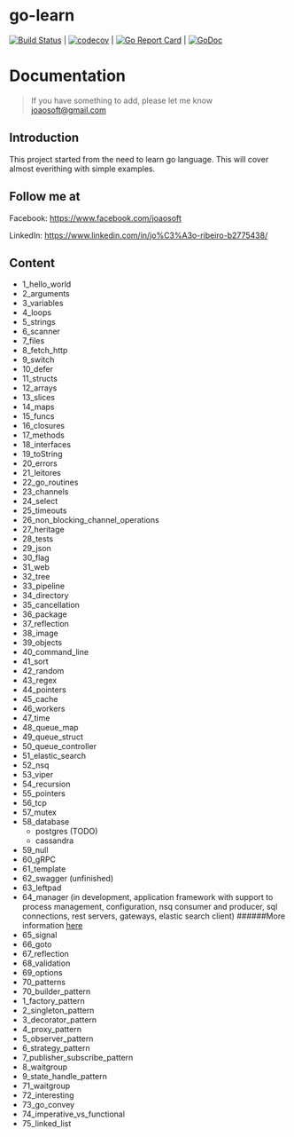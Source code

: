 # go-learn
[![Build Status](https://travis-ci.org/joaosoft/go-learn.svg?branch=master)](https://travis-ci.org/joaosoft/go-learn) | [![codecov](https://codecov.io/gh/joaosoft/go-learn/branch/master/graph/badge.svg)](https://codecov.io/gh/joaosoft/go-learn) | [![Go Report Card](https://goreportcard.com/badge/github.com/joaosoft/go-learn)](https://goreportcard.com/report/github.com/joaosoft/go-learn) | [![GoDoc](https://godoc.org/github.com/joaosoft/go-learn?status.svg)](https://godoc.org/github.com/joaosoft/go-learn/service)

# Documentation
> If you have something to add, please let me know joaosoft@gmail.com

## Introduction
This project started from the need to learn go language. This will cover almost everithing with simple examples.

## Follow me at
Facebook: https://www.facebook.com/joaosoft

LinkedIn: https://www.linkedin.com/in/jo%C3%A3o-ribeiro-b2775438/

## Content
- 1_hello_world
- 2_arguments
- 3_variables
- 4_loops
- 5_strings
- 6_scanner
- 7_files
- 8_fetch_http
- 9_switch
- 10_defer
- 11_structs
- 12_arrays
- 13_slices
- 14_maps
- 15_funcs
- 16_closures
- 17_methods
- 18_interfaces
- 19_toString
- 20_errors
- 21_leitores
- 22_go_routines
- 23_channels
- 24_select
- 25_timeouts
- 26_non_blocking_channel_operations
- 27_heritage
- 28_tests
- 29_json
- 30_flag
- 31_web
- 32_tree
- 33_pipeline
- 34_directory
- 35_cancellation
- 36_package
- 37_reflection
- 38_image
- 39_objects
- 40_command_line
- 41_sort
- 42_random
- 43_regex
- 44_pointers
- 45_cache
- 46_workers
- 47_time
- 48_queue_map
- 49_queue_struct
- 50_queue_controller
- 51_elastic_search
- 52_nsq
- 53_viper
- 54_recursion
- 55_pointers
- 56_tcp
- 57_mutex
- 58_database
    - postgres (TODO)
    - cassandra
- 59_null
- 60_gRPC
- 61_template
- 62_swagger (unfinished)
- 63_leftpad
- 64_manager (in development, application framework with support to process management, configuration, nsq consumer and producer, sql connections, rest servers, gateways, elastic search client)
  ######More information [here](https://github.com/joaosoft/go-manager)
- 65_signal
- 66_goto
- 67_reflection
- 68_validation
- 69_options
- 70_patterns
- 70_builder_pattern
 - 1_factory_pattern
 - 2_singleton_pattern
 - 3_decorator_pattern
 - 4_proxy_pattern
 - 5_observer_pattern
 - 6_strategy_pattern
 - 7_publisher_subscribe_pattern
 - 8_waitgroup
 - 9_state_handle_pattern
- 71_waitgroup
- 72_interesting
- 73_go_convey
- 74_imperative_vs_functional
- 75_linked_list